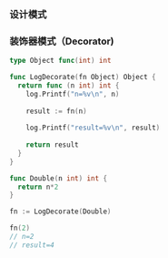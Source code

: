 ### 设计模式



### 装饰器模式（Decorator)



```go
type Object func(int) int

func LogDecorate(fn Object) Object {
  return func (n int) int {
    log.Printf("n=%v\n", n)
    
    result := fn(n)
    
    log.Printf("result=%v\n", result)
 
    return result
  }
}
```



```go
func Double(n int) int {
  return n*2
}

fn := LogDecorate(Double)

fn(2)
// n=2
// result=4

```

